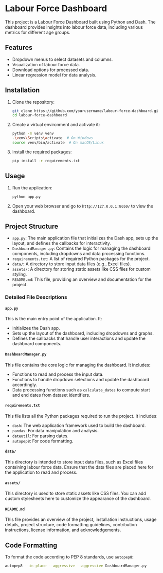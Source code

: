 # Labour Force Dashboard

This project is a Labour Force Dashboard built using Python and Dash. The dashboard provides insights into labour force data, including various metrics for different age groups.

## Features

- Dropdown menus to select datasets and columns.
- Visualization of labour force data.
- Download options for processed data.
- Linear regression model for data analysis.

## Installation

1. Clone the repository:
    ```sh
    git clone https://github.com/yourusername/labour-force-dashboard.git
    cd labour-force-dashboard
    ```

2. Create a virtual environment and activate it:
    ```sh
    python -m venv venv
    .\venv\Scripts\activate  # On Windows
    source venv/bin/activate  # On macOS/Linux
    ```

3. Install the required packages:
    ```sh
    pip install -r requirements.txt
    ```

## Usage

1. Run the application:
    ```sh
    python app.py
    ```

2. Open your web browser and go to `http://127.0.0.1:8050/` to view the dashboard.

## Project Structure

- `app.py`: The main application file that initializes the Dash app, sets up the layout, and defines the callbacks for interactivity.
- `DashboardManager.py`: Contains the logic for managing the dashboard components, including dropdowns and data processing functions.
- `requirements.txt`: A list of required Python packages for the project.
- `data/`: A directory to store input data files (e.g., Excel files).
- `assets/`: A directory for storing static assets like CSS files for custom styling.
- `README.md`: This file, providing an overview and documentation for the project.

### Detailed File Descriptions

#### `app.py`
This is the main entry point of the application. It:
- Initializes the Dash app.
- Sets up the layout of the dashboard, including dropdowns and graphs.
- Defines the callbacks that handle user interactions and update the dashboard components.

#### `DashboardManager.py`
This file contains the core logic for managing the dashboard. It includes:
- Functions to read and process the input data.
- Functions to handle dropdown selections and update the dashboard accordingly.
- Data processing functions such as `calculate_dates` to compute start and end dates from dataset identifiers.

#### `requirements.txt`
This file lists all the Python packages required to run the project. It includes:
- `dash`: The web application framework used to build the dashboard.
- `pandas`: For data manipulation and analysis.
- `dateutil`: For parsing dates.
- `autopep8`: For code formatting.

#### `data/`
This directory is intended to store input data files, such as Excel files containing labour force data. Ensure that the data files are placed here for the application to read and process.

#### `assets/`
This directory is used to store static assets like CSS files. You can add custom stylesheets here to customize the appearance of the dashboard.

#### `README.md`
This file provides an overview of the project, installation instructions, usage details, project structure, code formatting guidelines, contribution instructions, license information, and acknowledgements.

## Code Formatting

To format the code according to PEP 8 standards, use `autopep8`:
```sh
autopep8 --in-place --aggressive --aggressive DashboardManager.py

